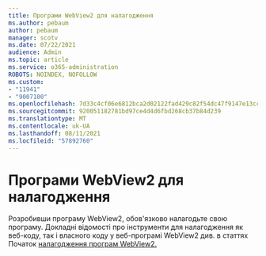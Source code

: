 ```yaml
---
title: Програми WebView2 для налагодження
ms.author: pebaum
author: pebaum
manager: scotv
ms.date: 07/22/2021
audience: Admin
ms.topic: article
ms.service: o365-administration
ROBOTS: NOINDEX, NOFOLLOW
ms.custom:
- "11941"
- "9007100"
ms.openlocfilehash: 7d33c4cf06e6812bca2d02122fad429c82f54dc47f9147e13cc57c7b1bff689f
ms.sourcegitcommit: 920051182781bd97ce4d4d6fbd268cb37b84d239
ms.translationtype: MT
ms.contentlocale: uk-UA
ms.lasthandoff: 08/11/2021
ms.locfileid: "57892760"
---
```

# <a name="debug-webview2-apps"></a>Програми WebView2 для налагодження

Розробивши програму WebView2, обов'язково налагодьте свою програму. Докладні відомості про інструменти для налагодження як веб-коду, так і власного коду у веб-програмі WebView2 див. в статтях Початок [налагодження програм WebView2.](https://docs.microsoft.com/microsoft-edge/webview2/how-to/debug)
